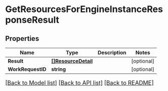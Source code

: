 # GetResourcesForEngineInstanceResponseResult

## Properties

Name | Type | Description | Notes
------------ | ------------- | ------------- | -------------
**Result** | [**[]ResourceDetail**](ResourceDetail.md) |  | [optional] 
**WorkRequestID** | **string** |  | [optional] 

[[Back to Model list]](../README.md#documentation-for-models) [[Back to API list]](../README.md#documentation-for-api-endpoints) [[Back to README]](../README.md)

<style>
     p, ul, ol, li { font-size: 18px !important;}
</style>


